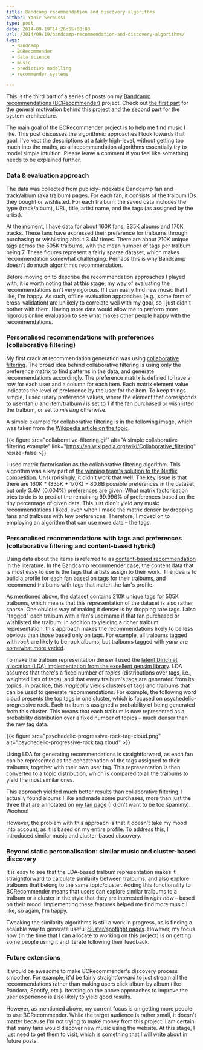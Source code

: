 ```yaml
---
title: Bandcamp recommendation and discovery algorithms
author: Yanir Seroussi
type: post
date: 2014-09-19T14:26:55+00:00
url: /2014/09/19/bandcamp-recommendation-and-discovery-algorithms/
tags:
  - Bandcamp
  - BCRecommender
  - data science
  - music
  - predictive modelling
  - recommender systems

---
```

<p class="intro-note">
This is the third part of a series of posts on my <a href="http://www.bcrecommender.com" target="_blank" rel="noopener">Bandcamp recommendations (BCRecommender)</a> project. Check out <a href="https://yanirseroussi.com/2014/08/30/building-a-bandcamp-recommender-system-part-1-motivation/">the first part</a> for the general motivation behind this project and <a href="https://yanirseroussi.com/2014/09/07/building-a-recommender-system-on-a-shoestring-budget/">the second part</a> for the system architecture.
</p>

The main goal of the BCRecommender project is to help me find music I like. This post discusses the algorithmic approaches I took towards that goal. I've kept the descriptions at a fairly high-level, without getting too much into the maths, as all recommendation algorithms essentially try to model simple intuition. Please leave a comment if you feel like something needs to be explained further. 

### Data & evaluation approach

The data was collected from publicly-indexable Bandcamp fan and track/album (aka tralbum) pages. For each fan, it consists of the tralbum IDs they bought or wishlisted. For each tralbum, the saved data includes the type (track/album), URL, title, artist name, and the tags (as assigned by the artist). 

At the moment, I have data for about 160K fans, 335K albums and 170K tracks. These fans have expressed their preference for tralbums through purchasing or wishlisting about 3.4M times. There are about 210K unique tags across the 505K tralbums, with the mean number of tags per tralbum being 7. These figures represent a fairly sparse dataset, which makes recommendation somewhat challenging. Perhaps this is why Bandcamp doesn't do much algorithmic recommendation. 

Before moving on to describe the recommendation approaches I played with, it is worth noting that at this stage, my way of evaluating the recommendations isn't very rigorous. If I can easily find new music that I like, I'm happy. As such, offline evaluation approaches (e.g., some form of cross-validation) are unlikely to correlate well with my goal, so I just didn't bother with them. Having more data would allow me to perform more rigorous online evaluation to see what makes other people happy with the recommendations. 

### Personalised recommendations with preferences (collaborative filtering)

My first crack at recommendation generation was using <a href="https://en.wikipedia.org/wiki/Collaborative_filtering" target="_blank" rel="noopener">collaborative filtering</a>. The broad idea behind collaborative filtering is using only the preference matrix to find patterns in the data, and generate recommendations accordingly. The preference matrix is defined to have a row for each user and a column for each item. Each matrix element value indicates the level of preference by the user for the item. To keep things simple, I used unary preference values, where the element that corresponds to user/fan _u_ and item/tralbum _i_ is set to 1 if the fan purchased or wishlisted the tralbum, or set to _missing_ otherwise. 

A simple example for collaborative filtering is in the following image, which was taken from the <a href="https://en.wikipedia.org/wiki/Collaborative_filtering" target="_blank" rel="noopener">Wikipedia article on the topic</a>. 

{{< figure src="collaborative-filtering.gif" alt="A simple collaborative filtering example" link="https://en.wikipedia.org/wiki/Collaborative_filtering" resize=false >}}

I used matrix factorisation as the collaborative filtering algorithm. This algorithm was a key part of <a href="https://datajobs.com/data-science-repo/Recommender-Systems-%5BNetflix%5D.pdf" target="_blank" rel="noopener">the winning team's solution to the Netflix competition</a>. Unsurprisingly, it didn't work that well. The key issue is that there are 160K * (335K + 170K) = 80.8B possible preferences in the dataset, but only 3.4M (0.004%) preferences are given. What matrix factorisation tries to do is to predict the remaining 99.996% of preferences based on the tiny percentage of given data. This just didn't yield any music recommendations I liked, even when I made the matrix denser by dropping fans and tralbums with few preferences. Therefore, I moved on to employing an algorithm that can use more data &ndash; the tags. 

### Personalised recommendations with tags and preferences (collaborative filtering and content-based hybrid)

Using data about the items is referred to as <a href="https://en.wikipedia.org/wiki/Recommender_system#Content-based_filtering" target="_blank" rel="noopener">content-based recommendation</a> in the literature. In the Bandcamp recommender case, the content data that is most easy to use is the tags that artists assign to their work. The idea is to build a profile for each fan based on tags for their tralbums, and recommend tralbums with tags that match the fan's profile. 

As mentioned above, the dataset contains 210K unique tags for 505K tralbums, which means that this representation of the dataset is also rather sparse. One obvious way of making it denser is by dropping rare tags. I also "tagged" each tralbum with a fan's username if that fan purchased or wishlisted the tralbum. In addition to yielding a richer tralbum representation, this approach makes the recommendations likely to be less obvious than those based only on tags. For example, all tralbums tagged with _rock_ are likely to be rock albums, but tralbums tagged with _yanir_ are <a href="https://bandcamp.com/yanir" target="_blank" rel="noopener">somewhat more varied</a>. 

To make the tralbum representation denser I used the <a href="http://radimrehurek.com/gensim/wiki.html#latent-dirichlet-allocation" target="_blank" rel="noopener">latent Dirichlet allocation (LDA) implementation from the excellent gensim library</a>. LDA assumes that there's a fixed number of _topics_ (distributions over tags, i.e., weighted lists of tags), and that every tralbum's tags are generated from its topics. In practice, this _magically_ yields clusters of tags and tralbums that can be used to generate recommendations. For example, the following word cloud presents the top tags in one cluster, which is focused on psychedelic-progressive rock. Each tralbum is assigned a probability of being generated from this cluster. This means that each tralbum is now represented as a probability distribution over a fixed number of topics &ndash; much denser than the raw tag data. 

{{< figure src="psychedelic-progressive-rock-tag-cloud.png" alt="psychedelic-progressive-rock tag cloud" >}}

Using LDA for generating recommendations is straightforward, as each fan can be represented as the concatenation of the tags assigned to their tralbums, together with their own user tag. This representation is then converted to a topic distribution, which is compared to all the tralbums to yield the most similar ones. 

This approach yielded much better results than collaborative filtering. I actually found albums I like and made some purchases, more than just the three that are annotated on <a href="https://bandcamp.com/yanir" target="_blank" rel="noopener">my fan page</a> (I didn't want to be too spammy). Woohoo! 

However, the problem with this approach is that it doesn't take my mood into account, as it is based on my entire profile. To address this, I introduced similar music and cluster-based discovery. 

### Beyond static personalisation: similar music and cluster-based discovery

It is easy to see that the LDA-based tralbum representation makes it straightforward to calculate similarity between tralbums, and also explore tralbums that belong to the same topic/cluster. Adding this functionality to BCRecommender means that users can explore similar tralbums to a tralbum or a cluster in the style that they are interested in _right now_ &ndash; based on their mood. Implementing these features helped me find more music I like, so again, I'm happy. 

Tweaking the similarity algorithms is still a work in progress, as is finding a scalable way to generate useful <a href="http://www.bcrecommender.com/spotlights" target="_blank" rel="noopener">cluster/spotlight pages</a>. However, my focus now (in the time that I can allocate to working on this project) is on getting some people using it and iterate following their feedback. 

### Future extensions

It would be awesome to make BCRecommender's discovery process smoother. For example, it'd be fairly straightforward to just stream all the recommendations rather than making users click album by album (like Pandora, Spotify, etc.). Iterating on the above approaches to improve the user experience is also likely to yield good results. 

However, as mentioned above, my current focus is on getting more people to use BCRecommender. While the target audience is rather small, it doesn't matter because I'm not trying to make money from this project. I am certain that many fans would discover new music using the website. At this stage, I just need to get them to visit, which is something that I will write about in future posts.
